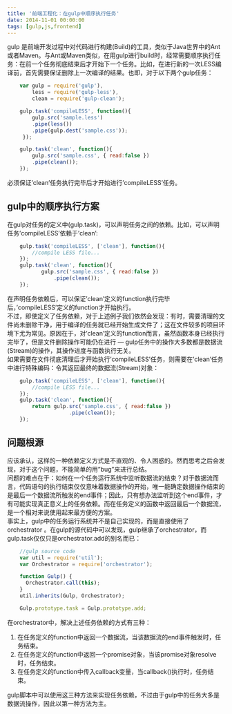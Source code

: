 ```yaml
---
title: '前端工程化：在gulp中顺序执行任务'
date: 2014-11-01 00:00:00
tags: [gulp,js,frontend]
---
```


gulp 是前端开发过程中对代码进行构建(Build)的工具，类似于Java世界中的Ant或者Maven。与Ant或Maven类似，在用gulp进行build时，经常需要顺序执行任务：在前一个任务彻底结束后才开始下一个任务。比如，在进行新的一次LESS编译前，首先需要保证删除上一次编译的结果。也即，对于以下两个gulp任务：

``` javascript
    var gulp = require('gulp'),
        less = require('gulp-less'),
        clean = require('gulp-clean');

    gulp.task('compileLESS', function(){
        gulp.src('sample.less')
        .pipe(less())
        .pipe(gulp.dest('sample.css'));
     });

    gulp.task('clean', function(){
        gulp.src('sample.css', { read:false })
        .pipe(clean());
    });
```

必须保证’clean’任务执行完毕后才开始进行’compileLESS’任务。

## gulp中的顺序执行方案
在gulp对任务的定义中(gulp.task)，可以声明任务之间的依赖。比如，可以声明任务’compileLESS’依赖于’clean’:

``` javascript
    gulp.task('compileLESS', ['clean'], function(){
        //compile LESS file...
    });
    gulp.task('clean', function(){
           gulp.src('sample.css', { read:false })
               .pipe(clean());
    });
```

在声明任务依赖后，可以保证’clean’定义的function执行完毕后，’compileLESS’定义的function才开始执行。  
不过，即使定义了任务依赖，对于上述例子我们依然会发现：有时，需要清理的文件尚未删除干净，用于编译的任务就已经开始生成文件了；这在文件较多的项目环境下尤为常见。原因在于，对’clean’定义的function而言，虽然函数本身已经执行完毕了，但是文件删除操作可能仍在进行 — gulp任务中的操作大多数都是数据流(Stream)的操作，其操作进度与函数执行无关。  
如果需要在文件彻底清理后才开始执行’compileLESS’任务，则需要在’clean’任务中进行特殊编码：令其返回最终的数据流(Stream)对象：  

``` javascript
    gulp.task('compileLESS', ['clean'], function(){
        //compile LESS file...
    });
    gulp.task('clean', function(){
        return gulp.src('sample.css', { read:false })
                    .pipe(clean());
    });
```

## 问题根源
应该承认，这样的一种依赖定义方式是不直观的、令人困惑的。然而思考之后会发现，对于这个问题，不能简单的用”bug”来进行总结。  
问题的难点在于：如何在一个任务运行系统中监听数据流的结束？对于数据流而言，代码语句的执行结束仅仅意味着数据操作的开始，唯一能确定数据操作结束的是最后一个数据流所触发的end事件；因此，只有想办法监听到这个end事件，才有可能实现真正意义上的任务依赖。而在任务定义的函数中返回最后一个数据流，是一个相对来说使用起来最方便的方案。  
事实上，gulp中的任务运行系统并不是自己实现的，而是直接使用了 orchestrator 。在gulp的源代码中可以发现，gulp继承了orchestrator，而gulp.task仅仅只是orchestrator.add的别名而已：

``` javascript
    //gulp source code
    var util = require('util');
    var Orchestrator = require('orchestrator');

    function Gulp() {
      Orchestrator.call(this);
    }
    util.inherits(Gulp, Orchestrator);

    Gulp.prototype.task = Gulp.prototype.add;
```

在orchestrator中，解决上述任务依赖的方式有三种：  
1. 在任务定义的function中返回一个数据流，当该数据流的end事件触发时，任务结束。  
2. 在任务定义的function中返回一个promise对象，当该promise对象resolve时，任务结束。  
3. 在任务定义的function中传入callback变量，当callback()执行时，任务结束。  

gulp脚本中可以使用这三种方法来实现任务依赖，不过由于gulp中的任务大多是数据流操作，因此以第一种方法为主。

